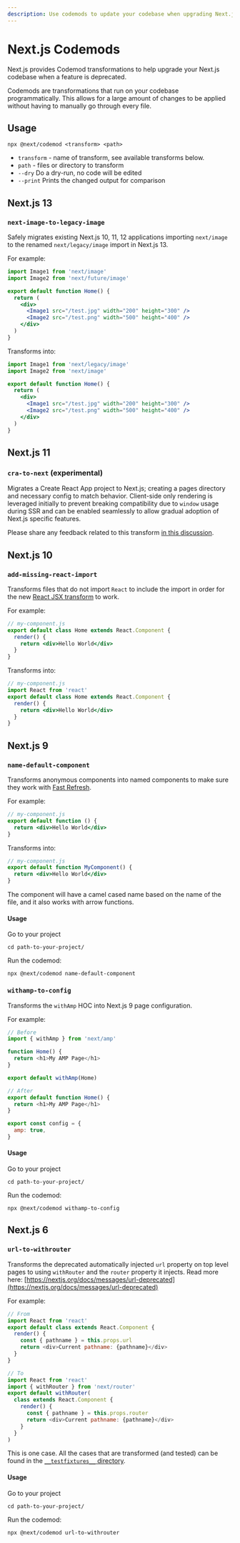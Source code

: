 ```yaml
---
description: Use codemods to update your codebase when upgrading Next.js to the latest version
---
```


# Next.js Codemods

Next.js provides Codemod transformations to help upgrade your Next.js codebase when a feature is deprecated.

Codemods are transformations that run on your codebase programmatically. This allows for a large amount of changes to be applied without having to manually go through every file.

## Usage

`npx @next/codemod <transform> <path>`

- `transform` - name of transform, see available transforms below.
- `path` - files or directory to transform
- `--dry` Do a dry-run, no code will be edited
- `--print` Prints the changed output for comparison

## Next.js 13

### `next-image-to-legacy-image`

Safely migrates existing Next.js 10, 11, 12 applications importing `next/image` to the renamed `next/legacy/image` import in Next.js 13.

For example:

```jsx
import Image1 from 'next/image'
import Image2 from 'next/future/image'

export default function Home() {
  return (
    <div>
      <Image1 src="/test.jpg" width="200" height="300" />
      <Image2 src="/test.png" width="500" height="400" />
    </div>
  )
}
```

Transforms into:

```jsx
import Image1 from 'next/legacy/image'
import Image2 from 'next/image'

export default function Home() {
  return (
    <div>
      <Image1 src="/test.jpg" width="200" height="300" />
      <Image2 src="/test.png" width="500" height="400" />
    </div>
  )
}
```

## Next.js 11

### `cra-to-next` (experimental)

Migrates a Create React App project to Next.js; creating a pages directory and necessary config to match behavior. Client-side only rendering is leveraged initially to prevent breaking compatibility due to `window` usage during SSR and can be enabled seamlessly to allow gradual adoption of Next.js specific features.

Please share any feedback related to this transform [in this discussion](https://github.com/vercel/next.js/discussions/25858).

## Next.js 10

### `add-missing-react-import`

Transforms files that do not import `React` to include the import in order for the new [React JSX transform](https://reactjs.org/blog/2020/09/22/introducing-the-new-jsx-transform.html) to work.

For example:

```jsx
// my-component.js
export default class Home extends React.Component {
  render() {
    return <div>Hello World</div>
  }
}
```

Transforms into:

```jsx
// my-component.js
import React from 'react'
export default class Home extends React.Component {
  render() {
    return <div>Hello World</div>
  }
}
```

## Next.js 9

### `name-default-component`

Transforms anonymous components into named components to make sure they work with [Fast Refresh](https://nextjs.org/blog/next-9-4#fast-refresh).

For example:

```jsx
// my-component.js
export default function () {
  return <div>Hello World</div>
}
```

Transforms into:

```jsx
// my-component.js
export default function MyComponent() {
  return <div>Hello World</div>
}
```

The component will have a camel cased name based on the name of the file, and it also works with arrow functions.

#### Usage

Go to your project

```
cd path-to-your-project/
```

Run the codemod:

```
npx @next/codemod name-default-component
```

### `withamp-to-config`

Transforms the `withAmp` HOC into Next.js 9 page configuration.

For example:

```js
// Before
import { withAmp } from 'next/amp'

function Home() {
  return <h1>My AMP Page</h1>
}

export default withAmp(Home)
```

```js
// After
export default function Home() {
  return <h1>My AMP Page</h1>
}

export const config = {
  amp: true,
}
```

#### Usage

Go to your project

```
cd path-to-your-project/
```

Run the codemod:

```
npx @next/codemod withamp-to-config
```

## Next.js 6

### `url-to-withrouter`

Transforms the deprecated automatically injected `url` property on top level pages to using `withRouter` and the `router` property it injects. Read more here: [https://nextjs.org/docs/messages/url-deprecated](https://nextjs.org/docs/messages/url-deprecated)

For example:

```js
// From
import React from 'react'
export default class extends React.Component {
  render() {
    const { pathname } = this.props.url
    return <div>Current pathname: {pathname}</div>
  }
}
```

```js
// To
import React from 'react'
import { withRouter } from 'next/router'
export default withRouter(
  class extends React.Component {
    render() {
      const { pathname } = this.props.router
      return <div>Current pathname: {pathname}</div>
    }
  }
)
```

This is one case. All the cases that are transformed (and tested) can be found in the [`__testfixtures__` directory](https://github.com/vercel/next.js/tree/canary/packages/next-codemod/transforms/__testfixtures__/url-to-withrouter).

#### Usage

Go to your project

```
cd path-to-your-project/
```

Run the codemod:

```
npx @next/codemod url-to-withrouter
```

